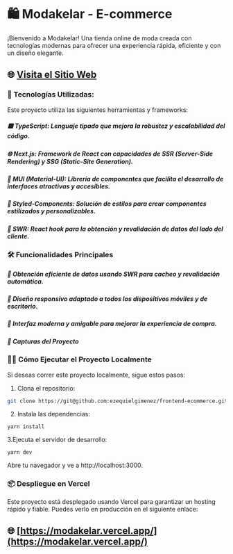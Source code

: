 # 🛍️ Modakelar - E-commerce
¡Bienvenido a Modakelar! Una tienda online de moda creada con tecnologías modernas para ofrecer una experiencia rápida, eficiente y con un diseño elegante.

## 🌐 [Visita el Sitio Web](https://modakelar.vercel.app/)

### 🚀 Tecnologías Utilizadas:
Este proyecto utiliza las siguientes herramientas y frameworks:

##### 🟦 TypeScript: Lenguaje tipado que mejora la robustez y escalabilidad del código.
##### 🌐 Next.js: Framework de React con capacidades de SSR (Server-Side Rendering) y SSG (Static-Site Generation).
##### 🎨 MUI (Material-UI): Librería de componentes que facilita el desarrollo de interfaces atractivas y accesibles.
##### 💅 Styled-Components: Solución de estilos para crear componentes estilizados y personalizables.
##### 🔄 SWR: React hook para la obtención y revalidación de datos del lado del cliente.


### 🛠️ Funcionalidades Principales
##### 🔄 Obtención eficiente de datos usando SWR para cacheo y revalidación automática.
##### 📱 Diseño responsivo adaptado a todos los dispositivos móviles y de escritorio.
##### 🛒 Interfaz moderna y amigable para mejorar la experiencia de compra.
##### 🎨 Capturas del Proyecto


### 🏃‍♂️ Cómo Ejecutar el Proyecto Localmente
Si deseas correr este proyecto localmente, sigue estos pasos:

1. Clona el repositorio:
```bash
git clone https://git@github.com:ezequielgimenez/frontend-ecommerce.git
```

2. Instala las dependencias:
```
yarn install
```

3.Ejecuta el servidor de desarrollo:
```
yarn dev
```
Abre tu navegador y ve a http://localhost:3000.

### 📦 Despliegue en Vercel
Este proyecto está desplegado usando Vercel para garantizar un hosting rápido y fiable. Puedes verlo en producción en el siguiente enlace:

## 🌐 [https://modakelar.vercel.app/](https://modakelar.vercel.app/)
